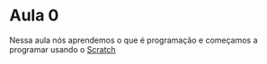 # Aula 0

Nessa aula nós aprendemos o que é programação e começamos a programar usando o [Scratch](scratch.mit.edu)
